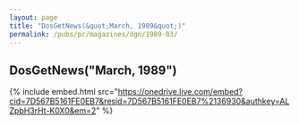 ```yaml
---
layout: page
title: "DosGetNews(&quot;March, 1989&quot;)"
permalink: /pubs/pc/magazines/dgn/1989-03/
---
```


DosGetNews("March, 1989")
-------------------------

{% include embed.html src="https://onedrive.live.com/embed?cid=7D567B5161FE0EB7&resid=7D567B5161FE0EB7%2136930&authkey=ALZpbH3rHt-K0X0&em=2" %}
